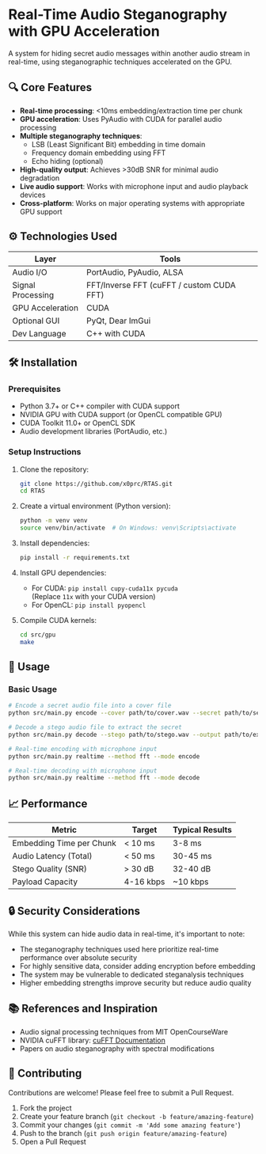 # Real-Time Audio Steganography with GPU Acceleration

A system for hiding secret audio messages within another audio stream in real-time, using steganographic techniques accelerated on the GPU.

## 🔍 Core Features

- **Real-time processing**: <10ms embedding/extraction time per chunk
- **GPU acceleration**: Uses PyAudio with CUDA for parallel audio processing
- **Multiple steganography techniques**: 
  - LSB (Least Significant Bit) embedding in time domain
  - Frequency domain embedding using FFT
  - Echo hiding (optional)
- **High-quality output**: Achieves >30dB SNR for minimal audio degradation
- **Live audio support**: Works with microphone input and audio playback devices
- **Cross-platform**: Works on major operating systems with appropriate GPU support


## ⚙️ Technologies Used

| Layer | Tools |
|-------|-------|
| Audio I/O | PortAudio, PyAudio, ALSA |
| Signal Processing | FFT/Inverse FFT (cuFFT / custom CUDA FFT) |
| GPU Acceleration | CUDA |
| Optional GUI | PyQt, Dear ImGui |
| Dev Language | C++ with CUDA|

## 🛠️ Installation

### Prerequisites

- Python 3.7+ or C++ compiler with CUDA support
- NVIDIA GPU with CUDA support (or OpenCL compatible GPU)
- CUDA Toolkit 11.0+ or OpenCL SDK
- Audio development libraries (PortAudio, etc.)

### Setup Instructions

1. Clone the repository:
   ```bash
   git clone https://github.com/x0prc/RTAS.git
   cd RTAS
   ```

2. Create a virtual environment (Python version):
   ```bash
   python -m venv venv
   source venv/bin/activate  # On Windows: venv\Scripts\activate
   ```

3. Install dependencies:
   ```bash
   pip install -r requirements.txt
   ```

4. Install GPU dependencies:
   - For CUDA: `pip install cupy-cuda11x pycuda`  
     (Replace `11x` with your CUDA version)
   - For OpenCL: `pip install pyopencl`

5. Compile CUDA kernels:
   ```bash
   cd src/gpu
   make
   ```

## 🚀 Usage

### Basic Usage

```bash
# Encode a secret audio file into a cover file
python src/main.py encode --cover path/to/cover.wav --secret path/to/secret.wav --output path/to/output.wav --method fft

# Decode a stego audio file to extract the secret
python src/main.py decode --stego path/to/stego.wav --output path/to/extracted.wav --method fft

# Real-time encoding with microphone input
python src/main.py realtime --method fft --mode encode

# Real-time decoding with microphone input
python src/main.py realtime --method fft --mode decode
```

## 📈 Performance

| Metric | Target | Typical Results |
|--------|--------|----------------|
| Embedding Time per Chunk | < 10 ms | 3-8 ms |
| Audio Latency (Total) | < 50 ms | 30-45 ms |
| Stego Quality (SNR) | > 30 dB | 32-40 dB |
| Payload Capacity | 4-16 kbps | ~10 kbps |


## 🔒 Security Considerations

While this system can hide audio data in real-time, it's important to note:

- The steganography techniques used here prioritize real-time performance over absolute security
- For highly sensitive data, consider adding encryption before embedding
- The system may be vulnerable to dedicated steganalysis techniques
- Higher embedding strengths improve security but reduce audio quality


## 📚 References and Inspiration

- Audio signal processing techniques from MIT OpenCourseWare
- NVIDIA cuFFT library: [cuFFT Documentation](https://docs.nvidia.com/cuda/cufft/index.html)
- Papers on audio steganography with spectral modifications


## 🤝 Contributing

Contributions are welcome! Please feel free to submit a Pull Request.

1. Fork the project
2. Create your feature branch (`git checkout -b feature/amazing-feature`)
3. Commit your changes (`git commit -m 'Add some amazing feature'`)
4. Push to the branch (`git push origin feature/amazing-feature`)
5. Open a Pull Request
